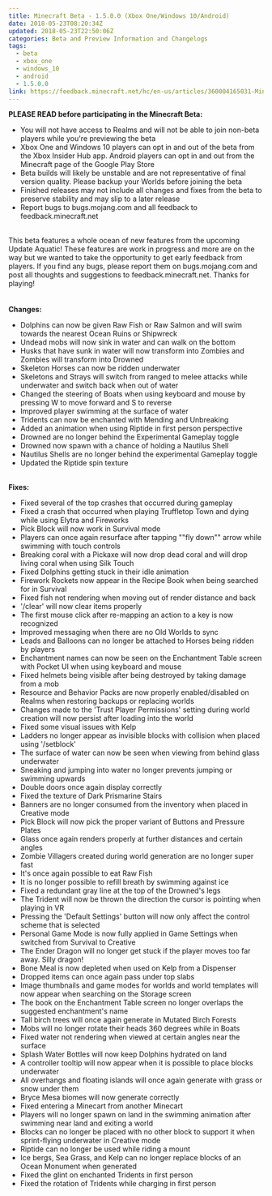 ```yaml
---
title: Minecraft Beta - 1.5.0.0 (Xbox One/Windows 10/Android)
date: 2018-05-23T08:20:34Z
updated: 2018-05-23T22:50:06Z
categories: Beta and Preview Information and Changelogs
tags:
  - beta
  - xbox_one
  - windows_10
  - android
  - 1.5.0.0
link: https://feedback.minecraft.net/hc/en-us/articles/360004165031-Minecraft-Beta-1-5-0-0-Xbox-One-Windows-10-Android-
---
```


**PLEASE READ before participating in the Minecraft Beta:**

-   You will not have access to Realms and will not be able to join non-beta players while you\'re previewing the beta
-   Xbox One and Windows 10 players can opt in and out of the beta from the Xbox Insider Hub app. Android players can opt in and out from the Minecraft page of the Google Play Store
-   Beta builds will likely be unstable and are not representative of final version quality. Please backup your Worlds before joining the beta
-   Finished releases may not include all changes and fixes from the beta to preserve stability and may slip to a later release
-   Report bugs to bugs.mojang.com and all feedback to feedback.minecraft.net

\
This beta features a whole ocean of new features from the upcoming Update Aquatic! These features are work in progress and more are on the way but we wanted to take the opportunity to get early feedback from players. If you find any bugs, please report them on bugs.mojang.com and post all thoughts and suggestions to feedback.minecraft.net. Thanks for playing!\
\
\
**Changes:**

-   Dolphins can now be given Raw Fish or Raw Salmon and will swim towards the nearest Ocean Ruins or Shipwreck
-   Undead mobs will now sink in water and can walk on the bottom
-   Husks that have sunk in water will now transform into Zombies and Zombies will transform into Drowned
-   Skeleton Horses can now be ridden underwater
-   Skeletons and Strays will switch from ranged to melee attacks while underwater and switch back when out of water
-   Changed the steering of Boats when using keyboard and mouse by pressing W to move forward and S to reverse
-   Improved player swimming at the surface of water
-   Tridents can now be enchanted with Mending and Unbreaking
-   Added an animation when using Riptide in first person perspective
-   Drowned are no longer behind the Experimental Gameplay toggle
-   Drowned now spawn with a chance of holding a Nautilus Shell
-   Nautilus Shells are no longer behind the experimental Gameplay toggle
-   Updated the Riptide spin texture

\
**Fixes:**

-   Fixed several of the top crashes that occurred during gameplay
-   Fixed a crash that occurred when playing Truffletop Town and dying while using Elytra and Fireworks
-   Pick Block will now work in Survival mode
-   Players can once again resurface after tapping \"\"fly down\"\" arrow while swimming with touch controls
-   Breaking coral with a Pickaxe will now drop dead coral and will drop living coral when using Silk Touch
-   Fixed Dolphins getting stuck in their idle animation
-   Firework Rockets now appear in the Recipe Book when being searched for in Survival
-   Fixed fish not rendering when moving out of render distance and back
-   \'/clear\' will now clear items properly
-   The first mouse click after re-mapping an action to a key is now recognized
-   Improved messaging when there are no Old Worlds to sync
-   Leads and Balloons can no longer be attached to Horses being ridden by players
-   Enchantment names can now be seen on the Enchantment Table screen with Pocket UI when using keyboard and mouse
-   Fixed helmets being visible after being destroyed by taking damage from a mob
-   Resource and Behavior Packs are now properly enabled/disabled on Realms when restoring backups or replacing worlds
-   Changes made to the \'Trust Player Permissions\' setting during world creation will now persist after loading into the world
-   Fixed some visual issues with Kelp
-   Ladders no longer appear as invisible blocks with collision when placed using \'/setblock\'
-   The surface of water can now be seen when viewing from behind glass underwater
-   Sneaking and jumping into water no longer prevents jumping or swimming upwards
-   Double doors once again display correctly
-   Fixed the texture of Dark Prismarine Stairs
-   Banners are no longer consumed from the inventory when placed in Creative mode
-   Pick Block will now pick the proper variant of Buttons and Pressure Plates
-   Glass once again renders properly at further distances and certain angles
-   Zombie Villagers created during world generation are no longer super fast
-   It\'s once again possible to eat Raw Fish
-   It is no longer possible to refill breath by swimming against ice
-   Fixed a redundant gray line at the top of the Drowned\'s legs
-   The Trident will now be thrown the direction the cursor is pointing when playing in VR
-   Pressing the \'Default Settings\' button will now only affect the control scheme that is selected
-   Personal Game Mode is now fully applied in Game Settings when switched from Survival to Creative
-   The Ender Dragon will no longer get stuck if the player moves too far away. Silly dragon!
-   Bone Meal is now depleted when used on Kelp from a Dispenser
-   Dropped items can once again pass under top slabs
-   Image thumbnails and game modes for worlds and world templates will now appear when searching on the Storage screen
-   The book on the Enchantment Table screen no longer overlaps the suggested enchantment\'s name
-   Tall birch trees will once again generate in Mutated Birch Forests
-   Mobs will no longer rotate their heads 360 degrees while in Boats
-   Fixed water not rendering when viewed at certain angles near the surface
-   Splash Water Bottles will now keep Dolphins hydrated on land
-   A controller tooltip will now appear when it is possible to place blocks underwater
-   All overhangs and floating islands will once again generate with grass or snow under them
-   Bryce Mesa biomes will now generate correctly
-   Fixed entering a Minecart from another Minecart
-   Players will no longer spawn on land in the swimming animation after swimming near land and exiting a world
-   Blocks can no longer be placed with no other block to support it when sprint-flying underwater in Creative mode
-   Riptide can no longer be used while riding a mount
-   Ice bergs, Sea Grass, and Kelp can no longer replace blocks of an Ocean Monument when generated
-   Fixed the glint on enchanted Tridents in first person
-   Fixed the rotation of Tridents while charging in first person
